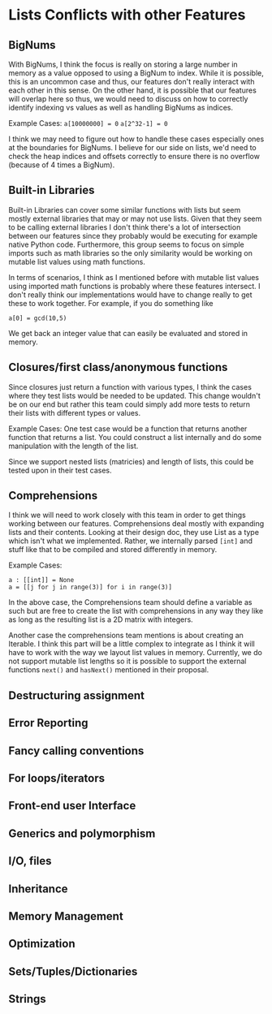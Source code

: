# Lists Conflicts with other Features

## BigNums

With BigNums, I think the focus is really on storing a large number in memory as a value opposed to using a BigNum to index. While it is possible, this is an uncommon case and thus, our features don't really interact with each other in this sense. On the other hand, it is possible that our features will overlap here so thus, we would need to discuss on how to correctly identify indexing vs values as well as handling BigNums as indices.

Example Cases:
`a[10000000] = 0`
`a[2^32-1] = 0`

I think we may need to figure out how to handle these cases especially ones at the boundaries for BigNums. I believe for our side on lists, we'd need to check the heap indices and offsets correctly to ensure there is no overflow (because of 4 times a BigNum). 

## Built-in Libraries

Built-in Libraries can cover some similar functions with lists but seem mostly external libraries that may or may not use lists. Given that they seem to be calling external libraries I don't think there's a lot of intersection between our features since they probably would be executing for example native Python code. Furthermore, this group seems to focus on simple imports such as math libraries so the only similarity would be working on mutable list values using math functions.

In terms of scenarios, I think as I mentioned before with mutable list values using imported math functions is probably where these features intersect. I don't really think our implementations would have to change really to get these to work together. For example, if you do something like 

`a[0] = gcd(10,5)`

We get back an integer value that can easily be evaluated and stored in memory.

## Closures/first class/anonymous functions

Since closures just return a function with various types, I think the cases where they test lists would be needed to be updated. This change wouldn't be on our end but rather this team could simply add more tests to return their lists with different types or values.

Example Cases:
One test case would be a function that returns another function that returns a list. You could construct a list internally and do some manipulation with the length of the list.

Since we support nested lists (matricies) and length of lists, this could be tested upon in their test cases.

## Comprehensions

I think we will need to work closely with this team in order to get things working between our features. Comprehensions deal mostly with expanding lists and their contents. Looking at their design doc, they use List as a type which isn't what we implemented. Rather, we internally parsed `[int]` and stuff like that to be compiled and stored differently in memory. 

Example Cases:
```
a : [[int]] = None
a = [[j for j in range(3)] for i in range(3)]
```

In the above case, the Comprehensions team should define a variable as such but are free to create the list with comprehensions in any way they like as long as the resulting list is a 2D matrix with integers. 

Another case the comprehensions team mentions is about creating an Iterable. I think this part will be a little complex to integrate as I think it will have to work with the way we layout list values in memory. Currently, we do not support mutable list lengths so it is possible to support the external functions `next()` and `hasNext()` mentioned in their proposal.

## Destructuring assignment

## Error Reporting

## Fancy calling conventions

## For loops/iterators

## Front-end user Interface

## Generics and polymorphism

## I/O, files

## Inheritance

## Memory Management

## Optimization

## Sets/Tuples/Dictionaries

## Strings